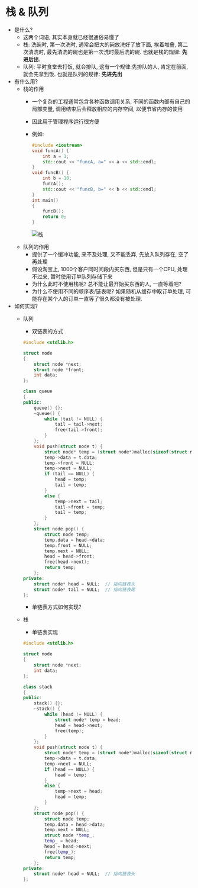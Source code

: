 # 栈 & 队列

- 是什么?
    - 这两个词语, 其实本身就已经很通俗易懂了
    - 栈: 洗碗时, 第一次洗时, 通常会把大的碗放洗好了放下面, 挨着堆叠, 第二次清洗时, 最先清洗的碗也是第一次洗时最后洗的碗. 也就是栈的规律: **先进后出**.
    - 队列: 平时食堂去打饭, 就会排队, 这有一个规律:先排队的人, 肯定在前面, 就会先拿到饭. 也就是队列的规律: **先进先出**
- 有什么用?
    - 栈的作用
        - 一个复杂的工程通常包含各种函数调用关系, 不同的函数内部有自己的局部变量, 调用结束后会释放相应的内存空间, 以便节省内存的使用
        - 因此用于管理程序运行很方便
        - 例如:
        
            ```C++
            #include <iostream>
            void funcA() {
                int a = 1;
                std::cout << "funcA, a=" << a << std::endl;
            }
            void funcB() {
                int b = 10;
                funcA();
                std::cout << "funcB, b=" << b << std::endl;
            }
            int main()
            {
                funcB();
                return 0;
            }
            ```
            ![栈](../imgs/栈.png)
    - 队列的作用
        - 提供了一个缓冲功能, 来不及处理, 又不能丢弃, 先放入队列存在, 空了再处理
        - 假设淘宝上, 1000个客户同时间段内买东西, 但是只有一个CPU, 处理不过来, 暂时使用订单队列存储下来
        - 为什么此时不使用栈呢? 总不能让最开始买东西的人, 一直等着吧?
        - 为什么不使用不同的顺序表/链表呢? 如果随机从缓存中取订单处理, 可能存在某个人的订单一直等了很久都没有被处理.
- 如何实现?
    - 队列
        - 双链表的方式
    
        ```C++
        #include <stdlib.h>
        
        struct node
        {
            struct node *next;
            struct node *front;
            int data;
        };
        
        class queue
        {
        public:
            queue() {};
            ~queue() {
                while (tail != NULL) {
                    tail = tail->next;
                    free(tail->front);
                }
            };
            void push(struct node t) {
                struct node* temp = (struct node*)malloc(sizeof(struct node));
                temp->data = t.data;
                temp->front = NULL;
                temp->next = NULL;
                if (tail == NULL) {
                    head = temp;
                    tail = temp;
                }
                else {
                    temp->next = tail;
                    tail->front = temp;
                    tail = temp;
                }
            };
            struct node pop() {
                struct node temp;
                temp.data = head->data;
                temp.front = NULL;
                temp.next = NULL;
                head = head->front;
                free(head->next);
                return temp;
            };
        private:
            struct node* head = NULL;  // 指向链表头
            struct node* tail = NULL;  // 指向链表尾
        };
        ```
      
        - 单链表方式如何实现?
    
    - 栈
        - 单链表实现

        ```C++
        #include <stdlib.h>
        
        struct node
        {
            struct node *next;
            int data;
        };
        
        class stack
        {
        public:
            stack() {};
            ~stack() {
                while (head != NULL) {
                    struct node* temp = head;
                    head = head->next;
                    free(temp);
                }
            };
            void push(struct node t) {
                struct node* temp = (struct node*)malloc(sizeof(struct node));
                temp->data = t.data;
                temp->next = NULL;
                if (head == NULL) {
                    head = temp;
                }
                else {
                    temp->next = head;
                    head = temp;
                }
            };
            struct node pop() {
                struct node temp;
                temp.data = head->data;
                temp.next = NULL;
                struct node *temp_;
                temp_ = head;
                head = head->next;
                free(temp_);
                return temp;
            };
        private:
            struct node* head = NULL;  // 指向链表头
        };
        ```
